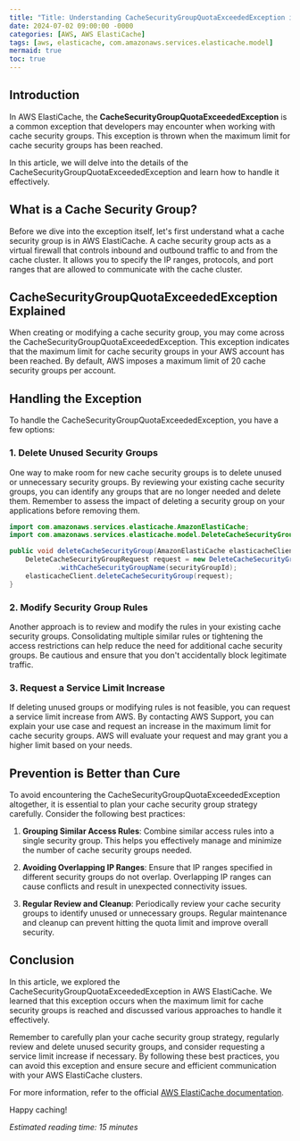 ```yaml
---
title: "Title: Understanding CacheSecurityGroupQuotaExceededException in AWS ElastiCache"
date: 2024-07-02 09:00:00 -0000
categories: [AWS, AWS ElastiCache]
tags: [aws, elasticache, com.amazonaws.services.elasticache.model]
mermaid: true
toc: true
---
```



## Introduction

In AWS ElastiCache, the **CacheSecurityGroupQuotaExceededException** is a common exception that developers may encounter when working with cache security groups. This exception is thrown when the maximum limit for cache security groups has been reached.

In this article, we will delve into the details of the CacheSecurityGroupQuotaExceededException and learn how to handle it effectively.

## What is a Cache Security Group?

Before we dive into the exception itself, let's first understand what a cache security group is in AWS ElastiCache. A cache security group acts as a virtual firewall that controls inbound and outbound traffic to and from the cache cluster. It allows you to specify the IP ranges, protocols, and port ranges that are allowed to communicate with the cache cluster.

## CacheSecurityGroupQuotaExceededException Explained

When creating or modifying a cache security group, you may come across the CacheSecurityGroupQuotaExceededException. This exception indicates that the maximum limit for cache security groups in your AWS account has been reached. By default, AWS imposes a maximum limit of 20 cache security groups per account.

## Handling the Exception

To handle the CacheSecurityGroupQuotaExceededException, you have a few options:

### 1. Delete Unused Security Groups

One way to make room for new cache security groups is to delete unused or unnecessary security groups. By reviewing your existing cache security groups, you can identify any groups that are no longer needed and delete them. Remember to assess the impact of deleting a security group on your applications before removing them.

```java
import com.amazonaws.services.elasticache.AmazonElastiCache;
import com.amazonaws.services.elasticache.model.DeleteCacheSecurityGroupRequest;

public void deleteCacheSecurityGroup(AmazonElastiCache elasticacheClient, String securityGroupId) {
    DeleteCacheSecurityGroupRequest request = new DeleteCacheSecurityGroupRequest()
            .withCacheSecurityGroupName(securityGroupId);
    elasticacheClient.deleteCacheSecurityGroup(request);
}
```

### 2. Modify Security Group Rules

Another approach is to review and modify the rules in your existing cache security groups. Consolidating multiple similar rules or tightening the access restrictions can help reduce the need for additional cache security groups. Be cautious and ensure that you don't accidentally block legitimate traffic.

### 3. Request a Service Limit Increase

If deleting unused groups or modifying rules is not feasible, you can request a service limit increase from AWS. By contacting AWS Support, you can explain your use case and request an increase in the maximum limit for cache security groups. AWS will evaluate your request and may grant you a higher limit based on your needs.

## Prevention is Better than Cure

To avoid encountering the CacheSecurityGroupQuotaExceededException altogether, it is essential to plan your cache security group strategy carefully. Consider the following best practices:

1. **Grouping Similar Access Rules**: Combine similar access rules into a single security group. This helps you effectively manage and minimize the number of cache security groups needed.

2. **Avoiding Overlapping IP Ranges**: Ensure that IP ranges specified in different security groups do not overlap. Overlapping IP ranges can cause conflicts and result in unexpected connectivity issues.

3. **Regular Review and Cleanup**: Periodically review your cache security groups to identify unused or unnecessary groups. Regular maintenance and cleanup can prevent hitting the quota limit and improve overall security.

## Conclusion

In this article, we explored the CacheSecurityGroupQuotaExceededException in AWS ElastiCache. We learned that this exception occurs when the maximum limit for cache security groups is reached and discussed various approaches to handle it effectively.

Remember to carefully plan your cache security group strategy, regularly review and delete unused security groups, and consider requesting a service limit increase if necessary. By following these best practices, you can avoid this exception and ensure secure and efficient communication with your AWS ElastiCache clusters.

For more information, refer to the official [AWS ElastiCache documentation](https://docs.aws.amazon.com/AmazonElastiCache/latest/red-ug/Clusters.SecurityGroups.html).

Happy caching!

*Estimated reading time: 15 minutes*
